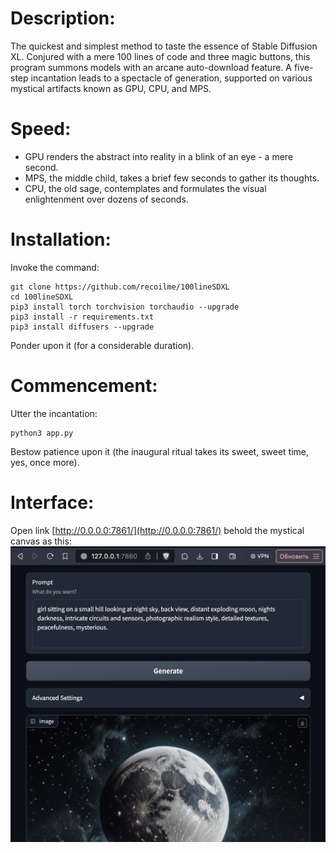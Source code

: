 # Description:
The quickest and simplest method to taste the essence of Stable Diffusion XL. Conjured with a mere 100 lines of code and three magic buttons, this program summons models with an arcane auto-download feature. A five-step incantation leads to a spectacle of generation, supported on various mystical artifacts known as GPU, CPU, and MPS.
# Speed:
 - GPU renders the abstract into reality in a blink of an eye - a mere second.
 - MPS, the middle child, takes a brief few seconds to gather its thoughts.
 - CPU, the old sage, contemplates and formulates the visual enlightenment over dozens of seconds.
# Installation:
Invoke the command:
```
git clone https://github.com/recoilme/100lineSDXL
cd 100lineSDXL
pip3 install torch torchvision torchaudio --upgrade
pip3 install -r requirements.txt
pip3 install diffusers --upgrade
```
Ponder upon it (for a considerable duration).
# Commencement:
Utter the incantation:
```
python3 app.py
```
Bestow patience upon it (the inaugural ritual takes its sweet, sweet time, yes, once more).

# Interface:
Open link [http://0.0.0.0:7861/](http://0.0.0.0:7861/) behold the mystical canvas as this:
![1.jpg](1.jpg)


